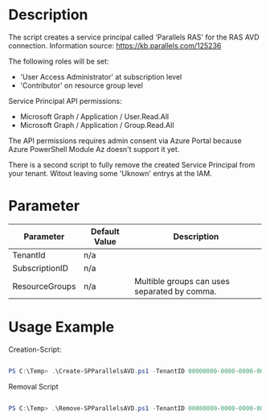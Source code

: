 # Description
The script creates a service principal called 'Parallels RAS' for the RAS AVD connection. 
Information source: https://kb.parallels.com/125236

The following roles will be set:
- 'User Access Administrator' at subscription level
- 'Contributor' on resource group level

Service Principal API permissions:
- Microsoft Graph / Application / User.Read.All
- Microsoft Graph / Application / Group.Read.All

The API permissions requires admin consent via Azure Portal because Azure PowerShell Module Az doesn't support it yet.

There is a second script to fully remove the created Service Principal from your tenant. Witout leaving some 'Uknown' entrys at the IAM.

# Parameter
| Parameter | Default Value | Description |
|---|---|---|
| TenantId | n/a |  |
| SubscriptionID | n/a |  |
| ResourceGroups | n/a | Multible groups can uses separated by comma. |


# Usage Example
Creation-Script:
```powershell

PS C:\Temp> .\Create-SPParallelsAVD.ps1 -TenantID 00000000-0000-0000-0000-000000000000 -SubscriptionID 00000000-0000-0000-0000-000000000000 -ResourceGroups 'test-rg','test2-rg'
```

Removal Script
```powershell

PS C:\Temp> .\Remove-SPParallelsAVD.ps1 -TenantID 00000000-0000-0000-0000-000000000000 -SubscriptionID 00000000-0000-0000-0000-000000000000
```
